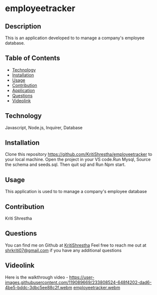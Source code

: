 # employeetracker
## Description
This is an application developed to to manage a company's employee database.

## Table of Contents
- [Technology](#technology)
- [Installation](#installation)
- [Usage](#usage)
- [Contribution](#contribution)
- [Application](#application)
- [Questions](#questions)
- [Videolink](#Videolink)

## Technology
Javascript, Node.js, Inquirer, Database

## Installation
Clone this repository https://github.com/KritiShrestha/employeetracker to your local machine. Open the project in your VS code.Run Mysql, Source the schema and seeds.sql. Then quit sql and Run Npm start.
## Usage
This application is used to to manage a company's employee database


## Contribution
Kriti Shrestha

## Questions
You can find me on Github at [KritiShrestha](https://github.com/KritiShrestha)
Feel free to reach me out at shrkriti07@gmail.com if you have any additional questions

## Videolink
Here is the walkthrough video - https://user-images.githubusercontent.com/119089669/233808524-648f4202-dad6-4be5-bddc-3dbc5ee88c2f.webm
[employeetracker.webm](https://user-images.githubusercontent.com/119089669/233808524-648f4202-dad6-4be5-bddc-3dbc5ee88c2f.webm)


